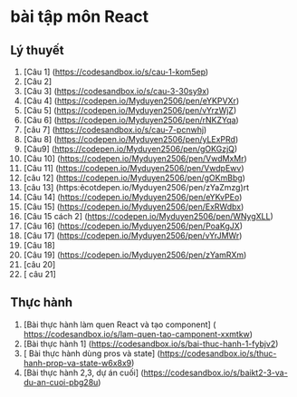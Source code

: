 # bài tập môn React
## Lý thuyết
1. [Câu 1] (https://codesandbox.io/s/cau-1-kom5ep)
2. [Câu 2] 
3. [Câu 3] (https://codesandbox.io/s/cau-3-30sy9x)
4. [Câu 4]  (https://codepen.io/Myduyen2506/pen/eYKPVXr)
5. [Câu 5] (https://codepen.io/Myduyen2506/pen/vYrzWjZ)
6. [Câu 6] (https://codepen.io/Myduyen2506/pen/rNKZYqa)
7. [câu 7] (https://codesandbox.io/s/cau-7-pcnwhj)
8. [Câu 8] (https://codepen.io/Myduyen2506/pen/yLExPRd)
9. [Câu9] (https://codepen.io/Myduyen2506/pen/gOKGzjQ)
10. [Câu 10] (https://codepen.io/Myduyen2506/pen/VwdMxMr)
11. [Câu 11] (https://codepen.io/Myduyen2506/pen/VwdpEwv)
12. [câu 12] (https://codepen.io/Myduyen2506/pen/gOKmBbg)
13. [câu 13] (https:ẻcotdepen.io/Myduyen2506/pen/zYaZmzg)rt
14. [Câu 14] (https://codepen.io/Myduyen2506/pen/eYKvPEo)
15. [Câu 15] (https://codepen.io/Myduyen2506/pen/ExRWdbx)
15. [Câu 15 cách 2] (https://codepen.io/Myduyen2506/pen/WNygXLL)
16. [Câu 16] (https://codepen.io/Myduyen2506/pen/PoaKgJX)
17. [Câu 17] (https://codepen.io/Myduyen2506/pen/vYrJMWr)
18.  [Câu 18]
20.  [Câu 19] (https://codepen.io/Myduyen2506/pen/zYamRXm)
21.  [câu 20]
22.  [ câu 21]
## Thực hành
1. [Bài thực hành làm quen React và tạo component] ( https://codesandbox.io/s/lam-quen-tao-camponent-xxmtkw)
2. [Bài thực hành 1] (https://codesandbox.io/s/bai-thuc-hanh-1-fybjv2)
2. [ Bài thực hành dùng pros và state] (https://codesandbox.io/s/thuc-hanh-prop-va-state-w6x8x9)
3. [Bài thực hành 2,3, dự án cuối] (https://codesandbox.io/s/baikt2-3-va-du-an-cuoi-pbg28u)
